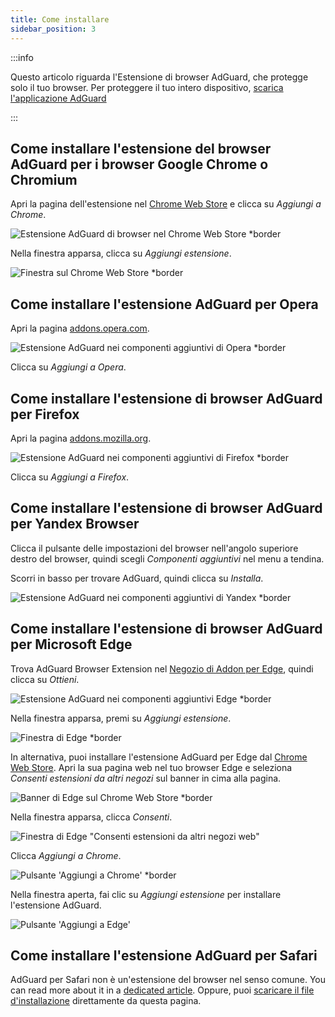 ```yaml
---
title: Come installare
sidebar_position: 3
---
```


:::info

Questo articolo riguarda l'Estensione di browser AdGuard, che protegge solo il tuo browser. Per proteggere il tuo intero dispositivo, [scarica l'applicazione AdGuard](https://agrd.io/download-kb-adblock)

:::

## Come installare l'estensione del browser AdGuard per i browser Google Chrome o Chromium

Apri la pagina dell'estensione nel [Chrome Web Store](https://agrd.io/extension_chrome) e clicca su *Aggiungi a Chrome*.

![Estensione AdGuard di browser nel Chrome Web Store *border](https://cdn.adtidy.org/content/Kb/ad_blocker/browser_extension/ad_blocker_browser_extension_chrome.png)

Nella finestra apparsa, clicca su *Aggiungi estensione*.

![Finestra sul Chrome Web Store *border](https://cdn.adtidy.org/content/Kb/ad_blocker/browser_extension/ad_blocker_browser_extension_chrome1.png)

## Come installare l'estensione AdGuard per Opera

Apri la pagina [addons.opera.com](https://agrd.io/extension_opera).

![Estensione AdGuard nei componenti aggiuntivi di Opera *border](https://cdn.adtidy.org/content/Kb/ad_blocker/browser_extension/ad_blocker_browser_extension_opera.png)

Clicca su *Aggiungi a Opera*.

## Come installare l'estensione di browser AdGuard per Firefox

Apri la pagina [addons.mozilla.org](https://agrd.io/extension_firefox).

![Estensione AdGuard nei componenti aggiuntivi di Firefox *border](https://cdn.adtidy.org/content/Kb/ad_blocker/browser_extension/ad_blocker_browser_extension_firefox.png)

Clicca su *Aggiungi a Firefox*.

## Come installare l'estensione di browser AdGuard per Yandex Browser

Clicca il pulsante delle impostazioni del browser nell'angolo superiore destro del browser, quindi scegli *Componenti aggiuntivi* nel menu a tendina.

Scorri in basso per trovare AdGuard, quindi clicca su *Installa*.

![Estensione AdGuard nei componenti aggiuntivi di Yandex *border](https://cdn.adtidy.org/content/Kb/ad_blocker/browser_extension/ad_blocker_browser_extension_yandex.png)

## Come installare l'estensione di browser AdGuard per Microsoft Edge

Trova AdGuard Browser Extension nel [Negozio di Addon per Edge](https://agrd.io/extension_edge), quindi clicca su *Ottieni*.

![Estensione AdGuard nei componenti aggiuntivi Edge *border](https://cdn.adtidy.org/content/Kb/ad_blocker/browser_extension/ad_blocker_browser_extension_edge.png)

Nella finestra apparsa, premi su *Aggiungi estensione*.

![Finestra di Edge *border](https://cdn.adtidy.org/content/Kb/ad_blocker/browser_extension/ad_blocker_browser_extension_edge1.png)

In alternativa, puoi installare l'estensione AdGuard per Edge dal [Chrome Web Store](https://agrd.io/extension_chrome). Apri la sua pagina web nel tuo browser Edge e seleziona *Consenti estensioni da altri negozi* sul banner in cima alla pagina.

![Banner di Edge sul Chrome Web Store *border](https://cdn.adtidy.org/content/Kb/ad_blocker/browser_extension/edge_banner.jpg)

Nella finestra apparsa, clicca *Consenti*.

![Finestra di Edge "Consenti estensioni da altri negozi web"](https://cdn.adtidy.org/content/Kb/ad_blocker/browser_extension/allow_from_stores.jpg)

Clicca *Aggiungi a Chrome*.

![Pulsante 'Aggiungi a Chrome' *border](https://cdn.adtidy.org/content/Kb/ad_blocker/browser_extension/add_to_chrome.jpg)

Nella finestra aperta, fai clic su *Aggiungi estensione* per installare l'estensione AdGuard.

![Pulsante 'Aggiungi a Edge'](https://cdn.adtidy.org/content/Kb/ad_blocker/browser_extension/add_to_edge.jpg)

## Come installare l'estensione AdGuard per Safari

AdGuard per Safari non è un'estensione del browser nel senso comune. You can read more about it in a [dedicated article](/adguard-for-safari/features/general). Oppure, puoi [scaricare il file d'installazione](https://agrd.io/safari_release) direttamente da questa pagina.
